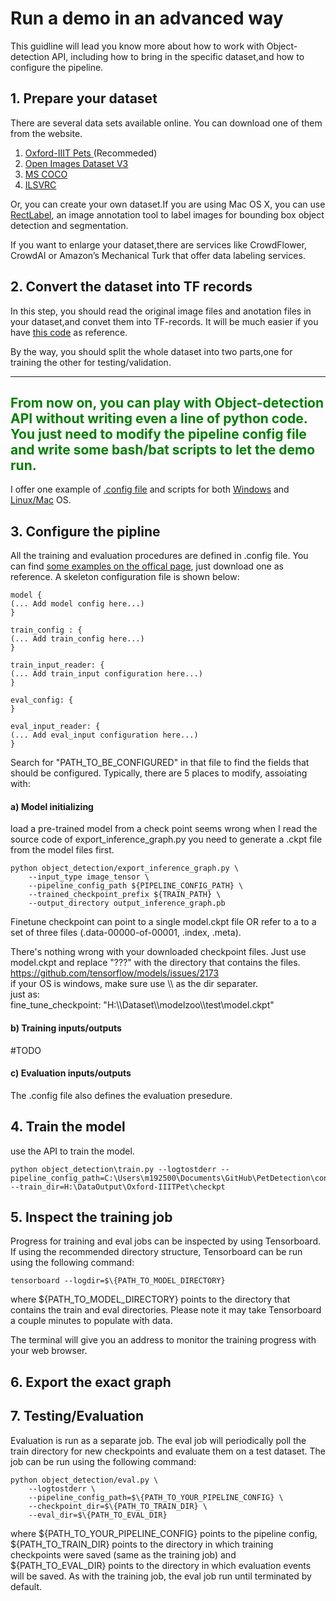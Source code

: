 # Run a demo in an advanced way
This guidline will lead you know more about how to work with Object-detection API, including how to bring in the specific dataset,and how to configure the pipeline.
## 1. Prepare your dataset
There are several data sets available online. You can download one of them from the website.
1. [Oxford-IIIT Pets ](http://www.robots.ox.ac.uk/~vgg/data/pets/) (Recommeded)
2. [Open Images Dataset V3](https://github.com/openimages/dataset#download-the-data)
3. [MS COCO](http://cocodataset.org/#home)
4. [ILSVRC](http://www.image-net.org/challenges/LSVRC/)

Or, you can create your own dataset.If you are using Mac OS X, you can use [RectLabel](https://rectlabel.com),
an image annotation tool to label images for bounding box object detection and segmentation.


If you want to enlarge your dataset,there are services like CrowdFlower, CrowdAI or Amazon’s Mechanical Turk that offer data labeling services.
## 2. Convert the dataset into TF records
In this step, you should read the original image files and anotation files in your dataset,and convet them into TF-records. It will be much easier if you have [this code](../Samples/create_pet_tf_record.py) as reference.

By the way, you should split the whole dataset into two parts,one for training the other for testing/validation.

----
<font color=green>__From now on, you can play with Object-detection API without writing even a line of python code. You just need to modify the pipeline config file and write some bash/bat scripts to let the demo run.__</font>
----
I offer one example of [.config file](../Samples/models/ssd_inception_v2/ssd_inception_v2_mitoses.config) and scripts for both [Windows](../Samples/ScriptsforWin.bat) and [Linux/Mac](../Samples/ScriptsforLinux.sh) OS.
## 3. Configure the pipline
All the training and evaluation procedures are defined in .config file. You can find [some examples on the offical page](https://github.com/smujiang/models/tree/master/research/object_detection/samples/configs), just download one as reference.
A skeleton configuration file is shown below:
```
model {
(... Add model config here...)
}

train_config : {
(... Add train_config here...)
}

train_input_reader: {
(... Add train_input configuration here...)
}

eval_config: {
}

eval_input_reader: {
(... Add eval_input configuration here...)
}
```
Search for "PATH_TO_BE_CONFIGURED" in that file to find the fields that should be configured. Typically, there are 5 places to modify, assoiating with:
#### a) Model initializing
load a pre-trained model from a check point
seems wrong when I read the source code of export_inference_graph.py
you need to generate a .ckpt file from the model files first.
``` consel
python object_detection/export_inference_graph.py \
    --input_type image_tensor \
    --pipeline_config_path ${PIPELINE_CONFIG_PATH} \
    --trained_checkpoint_prefix ${TRAIN_PATH} \
    --output_directory output_inference_graph.pb
```
Finetune checkpoint can point to a single model.ckpt file OR refer to a to a set of three files (.data-00000-of-00001, .index, .meta).

There's nothing wrong with your downloaded checkpoint files. Just use model.ckpt and replace "???" with the directory that contains the files.	  
https://github.com/tensorflow/models/issues/2173   
if your OS is windows, make sure use \\\ as the dir separater.   
just as:    
fine_tune_checkpoint: "H:\\\Dataset\\\modelzoo\\\test\\model.ckpt"
#### b) Training inputs/outputs
#TODO
#### c) Evaluation inputs/outputs
The .config file also defines the evaluation presedure.


###
## 4. Train the model
use the API to train the model.  
```
python object_detection\train.py --logtostderr --pipeline_config_path=C:\Users\m192500\Documents\GitHub\PetDetection\config\faster_rcnn_inception_resnet_v2_atrous_pets.config --train_dir=H:\DataOutput\Oxford-IIITPet\checkpt
```
## 5. Inspect the training job
Progress for training and eval jobs can be inspected by using Tensorboard. If using the recommended directory structure, Tensorboard can be run using the following command:
```
tensorboard --logdir=$\{PATH_TO_MODEL_DIRECTORY}    
```
where $\{PATH_TO_MODEL_DIRECTORY\} points to the directory that contains the train and eval directories. Please note it may take Tensorboard a couple minutes to populate with data.

The terminal will give you an address to monitor the training progress with your web browser.

## 6. Export the exact graph


## 7. Testing/Evaluation
Evaluation is run as a separate job. The eval job will periodically poll the train directory for new checkpoints and evaluate them on a test dataset. The job can be run using the following command:   
```
python object_detection/eval.py \
    --logtostderr \
    --pipeline_config_path=$\{PATH_TO_YOUR_PIPELINE_CONFIG} \
    --checkpoint_dir=$\{PATH_TO_TRAIN_DIR} \
    --eval_dir=$\{PATH_TO_EVAL_DIR}   
```
where ${PATH_TO_YOUR_PIPELINE_CONFIG} points to the pipeline config, ${PATH_TO_TRAIN_DIR} points to the directory in which training checkpoints were saved (same as the training job) and ${PATH_TO_EVAL_DIR} points to the directory in which evaluation events will be saved. As with the training job, the eval job run until terminated by default.

